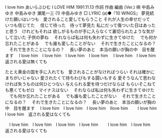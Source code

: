 I love him
あいらぶひむ
I LOVE HIM
1991.11.13
作詞  作曲  編曲 (Ver.)   唄
中島みゆき   中島みゆき   瀬尾一三 (1)
中島みゆき
□ LYRIC (a)●『10 WINGS』
夢見続けた願いはいつも　愛されること愛してもらうこと
それが人生の幸せだって　いつも信じてた　
信じて待った　待って夢見た
私にだって傷ついた日はあったと思う　けれどもそれは
欲しがるものが手に入らなくて裏切られたような気がして泣いた
子供の夢ね
　それならば私は何も失わずに生きてゆけた
　でも何か忘れたことがある
　でも誰も愛したことがない
　それで生きたことになるの？
　それで生きたことになるの？
　長い夢のあと　本当の願いが胸の中　目を醒ます
　I love him　I love him　I love him　I love him
　I love him　I love him　返される愛は無くても

たとえ黄金の国を手に入れても　愛されることがなければつらい
それは確かにまちがいじゃない
愛されたくて待ちわびもする闘いもする
愛そうなんて思わなければ失うものは何ひとつない
与えられる愛を待つだけならば
もらいそこねても悪くてもゼロ　マイナスはない
　それならば私は何も失わずに生きてゆけた
　でも何か忘れたことがある
　でも誰も愛したことがない
　それで生きたことになるの？
　それで生きたことになるの？
　長い夢のあと　本当の願いが胸の中　目を醒ます
　I love him　I love him　I love him　Ilove him　
　I love him　I love him　返される愛はなくても

　I love him　I love him　I love him　I love him　
　I love him　I love him　返される愛はなくても
